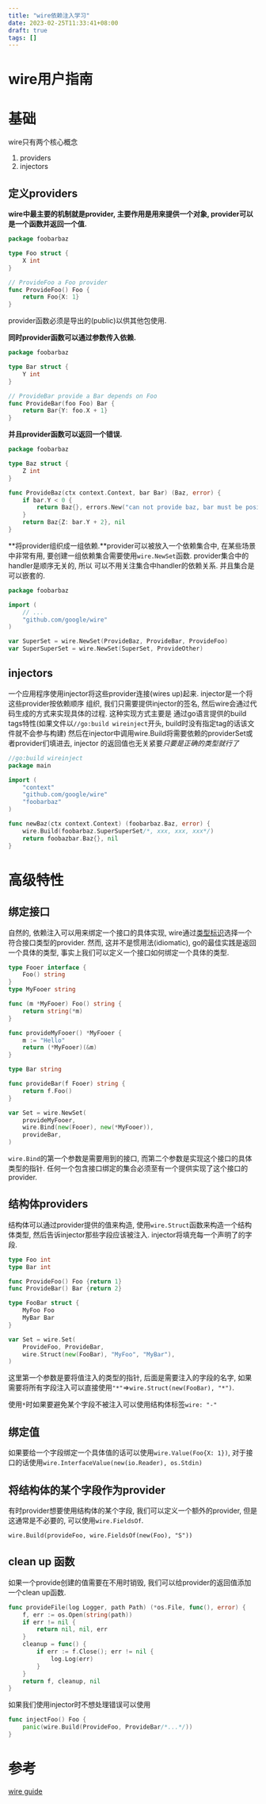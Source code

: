 ```yaml
---
title: "wire依赖注入学习"
date: 2023-02-25T11:33:41+08:00
draft: true
tags: []
---
```


# wire用户指南

# 基础
wire只有两个核心概念

1. providers
2. injectors

## 定义providers

**wire中最主要的机制就是provider, 主要作用是用来提供一个对象, provider可以是一个函数并返回一个值.**

```go
package foobarbaz

type Foo struct {
    X int
}

// ProvideFoo a Foo provider
func ProvideFoo() Foo {
    return Foo{X: 1}
}
```

provider函数必须是导出的(public)以供其他包使用.

**同时provider函数可以通过参数传入依赖.**

```go
package foobarbaz

type Bar struct {
    Y int
}

// ProvideBar provide a Bar depends on Foo
func ProvideBar(foo Foo) Bar {
    return Bar{Y: foo.X + 1}
}
```

**并且provider函数可以返回一个错误.**

```go
package foobarbaz

type Baz struct {
    Z int
}

func ProvideBaz(ctx context.Context, bar Bar) (Baz, error) {
    if bar.Y < 0 {
        return Baz{}, errors.New("can not provide baz, bar must be positive")
    }
    return Baz{Z: bar.Y + 2}, nil
}
```

**将provider组织成一组依赖.**provider可以被放入一个依赖集合中, 在某些场景中非常有用,
要创建一组依赖集合需要使用`wire.NewSet`函数. provider集合中的handler是顺序无关的, 所以
可以不用关注集合中handler的依赖关系. 并且集合是可以嵌套的.

```go
package foobarbaz

import (
    // ...
    "github.com/google/wire"
)

var SuperSet = wire.NewSet(ProvideBaz, ProvideBar, ProvideFoo)
var SuperSuperSet = wire.NewSet(SuperSet, ProvideOther)
```

## injectors

一个应用程序使用injector将这些provider连接(wires up)起来. injector是一个将这些provider按依赖顺序
组织, 我们只需要提供injector的签名, 然后wire会通过代码生成的方式来实现具体的过程. 这种实现方式主要是
通过go语言提供的build tags特性(如果文件以`//go:build wireinject`开头, build时没有指定tag的话该文件就不会参与构建)
然后在injector中调用wire.Build将需要依赖的providerSet或者provider们填进去, injector 的返回值也无关紧要*只要是正确的类型就行了*

```go
//go:build wireinject
package main

import (
    "context"
    "github.com/google/wire"
    "foobarbaz"
)

func newBaz(ctx context.Context) (foobarbaz.Baz, error) {
    wire.Build(foobarbaz.SuperSuperSet/*, xxx, xxx, xxx*/)
    return foobazbar.Baz{}, nil
}
```

# 高级特性

## 绑定接口

自然的, 依赖注入可以用来绑定一个接口的具体实现, wire通过[类型标识](https://go.dev/ref/spec#Type_identity)选择一个符合接口类型的provider.
然而, 这并不是惯用法(idiomatic), go的最佳实践是返回一个具体的类型, 事实上我们可以定义一个接口如何绑定一个具体的类型.

```go
type Fooer interface {
    Foo() string
}
type MyFooer string

func (m *MyFooer) Foo() string {
    return string(*m)
}

func provideMyFooer() *MyFooer {
    m := "Hello"
    return (*MyFooer)(&m)
}

type Bar string

func provideBar(f Fooer) string {
    return f.Foo()
}

var Set = wire.NewSet(
    provideMyFooer,
    wire.Bind(new(Fooer), new(*MyFooer)),
    provideBar,
)
```

`wire.Bind`的第一个参数是需要用到的接口, 而第二个参数是实现这个接口的具体类型的指针.
任何一个包含接口绑定的集合必须至有一个提供实现了这个接口的provider.

## 结构体providers

结构体可以通过provider提供的值来构造, 使用`wire.Struct`函数来构造一个结构体类型, 然后告诉injector那些字段应该被注入.
injector将填充每一个声明了的字段.

```go
type Foo int
type Bar int

func ProvideFoo() Foo {return 1}
func ProvideBar() Bar {return 2}

type FooBar struct {
    MyFoo Foo
    MyBar Bar
}

var Set = wire.Set(
    ProvideFoo, ProvideBar,
    wire.Struct(new(FooBar), "MyFoo", "MyBar"),
)
```

这里第一个参数是要将值注入的类型的指针, 后面是需要注入的字段的名字, 如果需要将所有字段注入可以直接使用`"*"`=>`wire.Struct(new(FooBar), "*")`.

使用`*`时如果要避免某个字段不被注入可以使用结构体标签`wire: "-"`

## 绑定值

如果要给一个字段绑定一个具体值的话可以使用`wire.Value(Foo{X: 1})`, 对于接口的话使用`wire.InterfaceValue(new(io.Reader), os.Stdin)`

## 将结构体的某个字段作为provider

有时provider想要使用结构体的某个字段, 我们可以定义一个额外的provider, 但是这通常是不必要的, 可以使用`wire.FieldsOf`.

`wire.Build(provideFoo, wire.FieldsOf(new(Foo), "S"))`

## clean up 函数

如果一个provide创建的值需要在不用时销毁, 我们可以给provider的返回值添加一个clean up函数.

```go
func provideFile(log Logger, path Path) (*os.File, func(), error) {
    f, err := os.Open(string(path))
    if err != nil {
        return nil, nil, err
    }
    cleanup = func() {
        if err := f.Close(); err != nil {
            log.Log(err)
        }
    }
    return f, cleanup, nil
}
```

如果我们使用injector时不想处理错误可以使用

```go
func injectFoo() Foo {
    panic(wire.Build(ProvideFoo, ProvideBar/*...*/))
}
```

# 参考

[wire guide](https://github.com/google/wire/blob/main/docs/guide.md)
